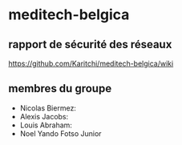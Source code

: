 # meditech-belgica

## rapport de sécurité des réseaux 

https://github.com/Karitchi/meditech-belgica/wiki

## membres du groupe

- Nicolas Biermez:
- Alexis Jacobs:
- Louis Abraham:
- Noel Yando Fotso Junior
